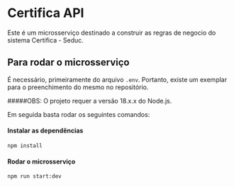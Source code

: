 # Certifica API

Este é um microsserviço destinado a construir as regras de negocio do sistema Certifica - Seduc.

## Para rodar o microsserviço

É necessário, primeiramente do arquivo `.env`. Portanto, existe um exemplar para o preenchimento do mesmo no repositório.

#####OBS: O projeto requer a versão 18.x.x do Node.js.

Em seguida basta rodar os seguintes comandos:

#### Instalar as dependências

`npm install`

#### Rodar o microsserviço

`npm run start:dev`
